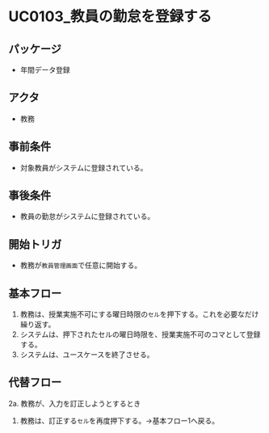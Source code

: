 # UC0103_教員の勤怠を登録する

## パッケージ
- 年間データ登録

## アクタ
- 教務

## 事前条件
- 対象教員がシステムに登録されている。

## 事後条件
- 教員の勤怠がシステムに登録されている。

## 開始トリガ
- 教務が`教員管理画面`で任意に開始する。

## 基本フロー
1. 教務は、授業実施不可にする曜日時限の`セル`を押下する。これを必要なだけ繰り返す。
2. システムは、押下されたセルの曜日時限を、授業実施不可のコマとして登録する。
3. システムは、ユースケースを終了させる。

## 代替フロー
2a. 教務が、入力を訂正しようとするとき
1. 教務は、訂正する`セル`を再度押下する。→基本フロー1へ戻る。